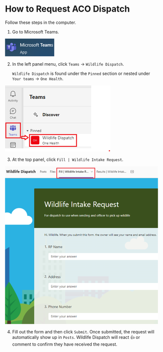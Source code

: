 # How to Request ACO Dispatch

Follow these steps in the computer.

1. Go to Microsoft Teams.

![Teams logo](assets/screenshots/teams-icon.png)

2. In the left panel menu, click `Teams` -> `Wildlife Dispatch`. 
   
   `Wildlife Dispatch` is found under the `Pinned` section or nested under `Your teams` -> `One Health`.

![Wildlife Dispatch button](assets/screenshots/teams-wildlife-dispatch-1.png)

3. At the top panel, click `Fill | Wildlife Intake Request`.

![Wildlife Intake Request button](assets/screenshots/teams-wildlife-dispatch-2.png)

4. Fill out the form and then click `Submit`. Once submitted, the request will automatically show up in `Posts`. Wildlife Dispatch will react :thumbsup: or comment to confirm they have received the request.